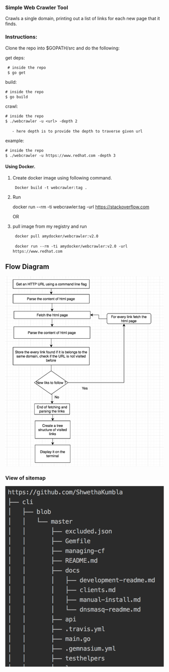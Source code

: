 
### Simple Web Crawler Tool

  Crawls a single domain, printing out a list of links for each new page that it finds.

### Instructions:

Clone the repo into $GOPATH/src and do the following:

get deps:

     # inside the repo
     $ go get 
   
build:

    # inside the repo
    $ go build
   
crawl:

    # inside the repo
    $ ./webcrawler -u <url> -depth 2
       
       - here depth is to provide the depth to traverse given url 

example:

    # inside the repo
    $ ./webcrawler -u https://www.redhat.com -depth 3
  

   #### Using Docker.
   1.  Create docker image using following command.
   
            Docker build -t webcrawler:tag .
   2. Run
   
       docker run --rm -ti webcrawler:tag -url https://stackoverflow.com
      
       OR
   1. pull image from my registry and run
   
           docker pull amydocker/webcrawler:v2.0
           
           docker run --rm -ti amydocker/webcrawler:v2.0 -url https://www.redhat.com


## Flow Diagram

 ![](images/flowchart_wc.png)    
 
### View of sitemap

  ![](images/result.png)
